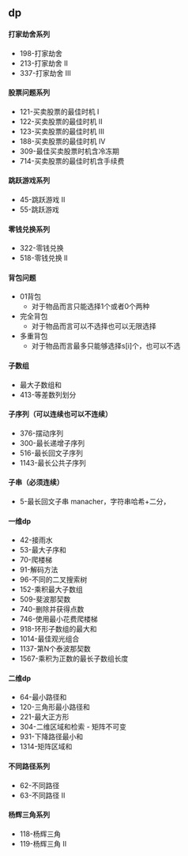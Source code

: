 ## dp

#### 打家劫舍系列
- 198-打家劫舍
- 213-打家劫舍 II
- 337-打家劫舍 III

#### 股票问题系列
- 121-买卖股票的最佳时机 I
- 122-买卖股票的最佳时机 II
- 123-买卖股票的最佳时机 III
- 188-买卖股票的最佳时机 IV
- 309-最佳买卖股票时机含冷冻期
- 714-买卖股票的最佳时机含手续费

#### 跳跃游戏系列
- 45-跳跃游戏 II
- 55-跳跃游戏

#### 零钱兑换系列
- 322-零钱兑换
- 518-零钱兑换 II

#### 背包问题
- 01背包
  - 对于物品而言只能选择1个或者0个两种
- 完全背包
  - 对于物品而言可以不选择也可以无限选择
- 多重背包
  - 对于物品而言最多只能够选择s[i]个，也可以不选

#### 子数组
- 最大子数组和
- 413-等差数列划分

#### 子序列（可以连续也可以不连续）
- 376-摆动序列
- 300-最长递增子序列
- 516-最长回文子序列
- 1143-最长公共子序列

#### 子串（必须连续）
- 5-最长回文子串 manacher，字符串哈希+二分，

#### 一维dp
- 42-接雨水
- 53-最大子序和
- 70-爬楼梯
- 91-解码方法
- 96-不同的二叉搜索树
- 152-乘积最大子数组 
- 509-斐波那契数
- 740-删除并获得点数
- 746-使用最小花费爬楼梯
- 918-环形子数组的最大和
- 1014-最佳观光组合
- 1137-第N个泰波那契数
- 1567-乘积为正数的最长子数组长度

#### 二维dp
- 64-最小路径和
- 120-三角形最小路径和
- 221-最大正方形
- 304-二维区域和检索 - 矩阵不可变
- 931-下降路径最小和
- 1314-矩阵区域和

#### 不同路径系列
- 62-不同路径
- 63-不同路径 II

#### 杨辉三角系列
- 118-杨辉三角
- 119-杨辉三角 II